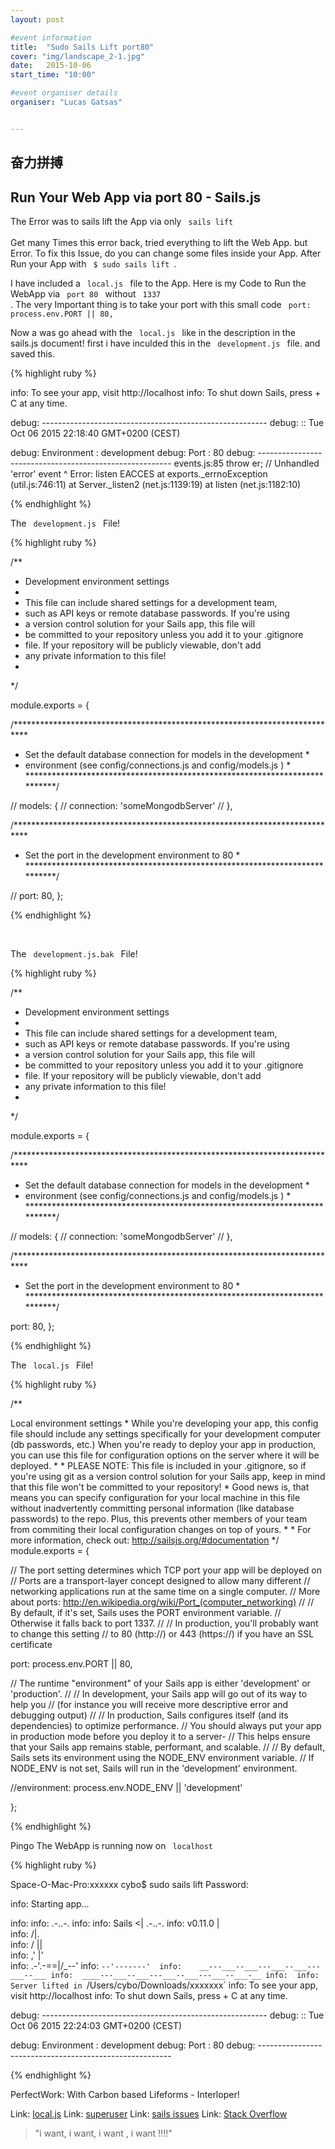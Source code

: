 ```yaml
---
layout: post

#event information
title:  "Sudo Sails Lift port80"
cover: "img/landscape_2-1.jpg"
date:   2015-10-06
start_time: "10:00"

#event organiser details
organiser: "Lucas Gatsas"


---
```

<h2 class="section-heading">奋力拼搏</h2>

<h2 class="section-heading">Run Your Web App via port 80 - Sails.js</h2>


The Error was to sails lift the App via only <code> sails lift </code>  
Get many Times this error back, tried everything to lift the Web App. but Error. 
To fix this Issue, do you can change some files inside your App. After Run your 
App with <code> $ sudo sails lift </code>. 
<br>

I have included a <code> local.js </code> file to the App. 
Here is my Code to Run the WebApp via <code> port 80 </code>  without <code> 1337 </code>.
The very Important thing is to take your port with this small code <code>  port: process.env.PORT || 80, </code> 
<br>

Now a was go ahead with the <code> local.js </code> like in the description in the sails.js document! 
first i have inculded this in the <code> development.js </code> file. and saved this. 





{% highlight ruby %}


info: To see your app, visit http://localhost
info: To shut down Sails, press <CTRL> + C at any time.

debug: --------------------------------------------------------
debug: :: Tue Oct 06 2015 22:18:40 GMT+0200 (CEST)

debug: Environment : development
debug: Port        : 80
debug: --------------------------------------------------------
events.js:85
      throw er; // Unhandled 'error' event
            ^
Error: listen EACCES
    at exports._errnoException (util.js:746:11)
    at Server._listen2 (net.js:1139:19)
    at listen (net.js:1182:10)


{% endhighlight %}




The <code> development.js </code>  File! 




{% highlight ruby %}

/**
 * Development environment settings
 *
 * This file can include shared settings for a development team,
 * such as API keys or remote database passwords.  If you're using
 * a version control solution for your Sails app, this file will
 * be committed to your repository unless you add it to your .gitignore
 * file.  If your repository will be publicly viewable, don't add
 * any private information to this file!
 *
 */

module.exports = {

  /***************************************************************************
   * Set the default database connection for models in the development       *
   * environment (see config/connections.js and config/models.js )           *
   ***************************************************************************/

  // models: {
  //   connection: 'someMongodbServer'
  // },
  
  /***************************************************************************
   * Set the port in the development environment to 80                        *
   ***************************************************************************/

   // port: 80,
};

{% endhighlight %}



<br> 


 The <code> development.js.bak </code>  File! 


{% highlight ruby %}



/**
 * Development environment settings
 *
 * This file can include shared settings for a development team,
 * such as API keys or remote database passwords.  If you're using
 * a version control solution for your Sails app, this file will
 * be committed to your repository unless you add it to your .gitignore
 * file.  If your repository will be publicly viewable, don't add
 * any private information to this file!
 *
 */

module.exports = {

  /***************************************************************************
   * Set the default database connection for models in the development       *
   * environment (see config/connections.js and config/models.js )           *
   ***************************************************************************/

  // models: {
  //   connection: 'someMongodbServer'
  // },
  
  /***************************************************************************
   * Set the port in the development environment to 80                        *
   ***************************************************************************/

   port: 80,
};


{% endhighlight %}





 The <code> local.js </code>  File! 


{% highlight ruby %}


/**

Local environment settings *
While you're developing your app, this config file should include
any settings specifically for your development computer (db passwords, etc.)
When you're ready to deploy your app in production, you can use this file
for configuration options on the server where it will be deployed. * *
PLEASE NOTE:
This file is included in your .gitignore, so if you're using git
as a version control solution for your Sails app, keep in mind that
this file won't be committed to your repository! *
Good news is, that means you can specify configuration for your local
machine in this file without inadvertently committing personal information
(like database passwords) to the repo. Plus, this prevents other members
of your team from commiting their local configuration changes on top of yours. * *
For more information, check out:
http://sailsjs.org/#documentation */
module.exports = {

// The port setting determines which TCP port your app will be deployed on
// Ports are a transport-layer concept designed to allow many different
// networking applications run at the same time on a single computer.
// More about ports: http://en.wikipedia.org/wiki/Port_(computer_networking)
// 
// By default, if it's set, Sails uses the PORT environment variable.
// Otherwise it falls back to port 1337.
//
// In production, you'll probably want to change this setting 
// to 80 (http://) or 443 (https://) if you have an SSL certificate

port: process.env.PORT || 80,

// The runtime "environment" of your Sails app is either 'development' or 'production'.
//
// In development, your Sails app will go out of its way to help you
// (for instance you will receive more descriptive error and debugging output)
//
// In production, Sails configures itself (and its dependencies) to optimize performance.
// You should always put your app in production mode before you deploy it to a server-
// This helps ensure that your Sails app remains stable, performant, and scalable.
// 
// By default, Sails sets its environment using the NODE_ENV environment variable.
// If NODE_ENV is not set, Sails will run in the 'development' environment.

 //environment: process.env.NODE_ENV || 'development'

};



{% endhighlight %}





Pingo The WebApp is running now on <code> localhost </code> 


{% highlight ruby %}



Space-O-Mac-Pro:xxxxxx cybo$ sudo sails lift
Password:

info: Starting app...

info: 
info:                .-..-.
info: 
info:    Sails              <|    .-..-.
info:    v0.11.0             |\
info:                       /|.\
info:                      / || \
info:                    ,'  |'  \
info:                 .-'.-==|/_--'
info:                 `--'-------' 
info:    __---___--___---___--___---___--___
info:  ____---___--___---___--___---___--___-__
info: 
info: Server lifted in `/Users/cybo/Downloads/xxxxxxx`
info: To see your app, visit http://localhost
info: To shut down Sails, press <CTRL> + C at any time.

debug: --------------------------------------------------------
debug: :: Tue Oct 06 2015 22:24:03 GMT+0200 (CEST)

debug: Environment : development
debug: Port        : 80
debug: --------------------------------------------------------




{% endhighlight %}



PerfectWork: With Carbon based Lifeforms - Interloper!


<!--

<iframe width="100%" height="515" src="https://www.youtube.com/embed/-9pgIVcB3rk" frameborder="0" allowfullscreen></iframe>


 --> 


<!--

<a href="{{ site.baseurl }}/img/p-4.png">
    <img src="{{ site.baseurl }}/img/p-4.png" alt="Lucas Gatsas lucas gatsas" title="lucas gatsas Lucas Gatsas"  style="width:100%">
</a>


--> 




Link: <a href="http://sailsjs.org/documentation/anatomy/my-app/config/local-js" target="_blank"> local.js</a> 
Link: <a href="http://superuser.com/questions/363353/http-localhost8080-is-not-working-on-running-apacher-server-through-xampp" target="_blank"> superuser</a> 
Link: <a href="https://github.com/balderdashy/sails/issues/1361" target="_blank"> sails issues</a> 
Link: <a href="http://stackoverflow.com/questions/32472139/nodejs-heroku-deploying-error" target="_blank"> Stack Overflow</a> 




<blockquote>
"i want, i want, i want , i want !!!!"
</blockquote>

